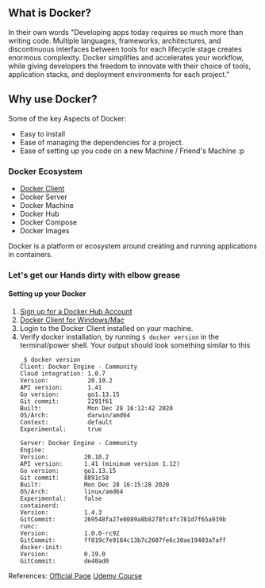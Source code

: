 ## What is Docker?

In their own words "Developing apps today requires so much more than writing code. Multiple languages, frameworks, architectures, and discontinuous interfaces between tools for each lifecycle stage creates enormous complexity. Docker simplifies and accelerates your workflow, while giving developers the freedom to innovate with their choice of tools, application stacks, and deployment environments for each project."

## Why use Docker?

Some of the key Aspects of Docker:
- Easy to install
- Ease of managing the dependencies for a project.
- Ease of setting up you code on a new Machine / Friend's Machine :p

### Docker Ecosystem

- [Docker Client](https://docs.docker.com/get-started/overview/#:~:text=Docker%20uses%20a%20client%2Dserver,to%20a%20remote%20Docker%20daemon.)
- Docker Server
- Docker Machine
- Docker Hub
- Docker Compose
- Docker Images

Docker is a platform or ecosystem around creating and running applications in containers.

### Let's get our Hands dirty with elbow grease

#### Setting up your Docker
1. [Sign up for a Docker Hub Account](https://hub.docker.com/)
2. [Docker Client for Windows/Mac](https://www.docker.com/products/docker-desktop)
3. Login to the Docker Client installed on your machine.
4. Verify docker installation, by running `$ docker version` in the terminal/power shell. Your output should look something similar to this 
    ```
    _$ docker version
    Client: Docker Engine - Community
    Cloud integration: 1.0.7
    Version:           20.10.2
    API version:       1.41
    Go version:        go1.13.15
    Git commit:        2291f61
    Built:             Mon Dec 28 16:12:42 2020
    OS/Arch:           darwin/amd64
    Context:           default
    Experimental:      true
    
    Server: Docker Engine - Community
    Engine:
    Version:          20.10.2
    API version:      1.41 (minimum version 1.12)
    Go version:       go1.13.15
    Git commit:       8891c58
    Built:            Mon Dec 28 16:15:28 2020
    OS/Arch:          linux/amd64
    Experimental:     false
    containerd:
    Version:          1.4.3
    GitCommit:        269548fa27e0089a8b8278fc4fc781d7f65a939b
    runc:
    Version:          1.0.0-rc92
    GitCommit:        ff819c7e9184c13b7c2607fe6c30ae19403a7aff
    docker-init:
    Version:          0.19.0
    GitCommit:        de40ad0
    ```




References: [Official Page](https://www.docker.com/why-docker) [Udemy Course](https://www.udemy.com/course/docker-and-kubernetes-the-complete-guide/)